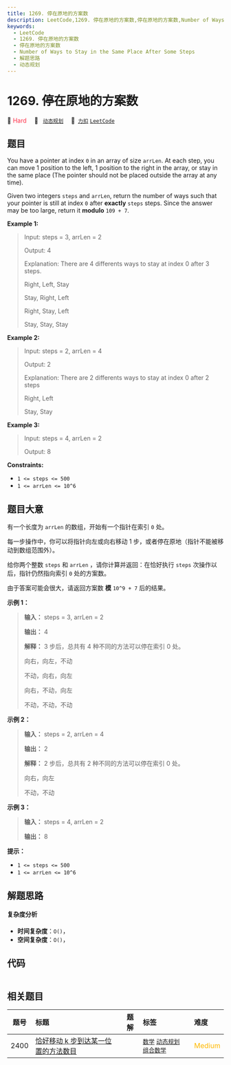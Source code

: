 ```yaml
---
title: 1269. 停在原地的方案数
description: LeetCode,1269. 停在原地的方案数,停在原地的方案数,Number of Ways to Stay in the Same Place After Some Steps,解题思路,动态规划
keywords:
  - LeetCode
  - 1269. 停在原地的方案数
  - 停在原地的方案数
  - Number of Ways to Stay in the Same Place After Some Steps
  - 解题思路
  - 动态规划
---
```


# 1269. 停在原地的方案数

🔴 <font color=#ff334b>Hard</font>&emsp; 🔖&ensp; [`动态规划`](/tag/dynamic-programming.md)&emsp; 🔗&ensp;[`力扣`](https://leetcode.cn/problems/number-of-ways-to-stay-in-the-same-place-after-some-steps) [`LeetCode`](https://leetcode.com/problems/number-of-ways-to-stay-in-the-same-place-after-some-steps)

## 题目

You have a pointer at index `0` in an array of size `arrLen`. At each step,
you can move 1 position to the left, 1 position to the right in the array, or
stay in the same place (The pointer should not be placed outside the array at
any time).

Given two integers `steps` and `arrLen`, return the number of ways such that
your pointer is still at index `0` after **exactly** `steps` steps. Since the
answer may be too large, return it **modulo** `109 + 7`.



**Example 1:**

> Input: steps = 3, arrLen = 2
> 
> Output: 4
> 
> Explanation: There are 4 differents ways to stay at index 0 after 3 steps.
> 
> Right, Left, Stay
> 
> Stay, Right, Left
> 
> Right, Stay, Left
> 
> Stay, Stay, Stay

**Example 2:**

> Input: steps = 2, arrLen = 4
> 
> Output: 2
> 
> Explanation: There are 2 differents ways to stay at index 0 after 2 steps
> 
> Right, Left
> 
> Stay, Stay

**Example 3:**

> Input: steps = 4, arrLen = 2
> 
> Output: 8

**Constraints:**

  * `1 <= steps <= 500`
  * `1 <= arrLen <= 10^6`


## 题目大意

有一个长度为 `arrLen` 的数组，开始有一个指针在索引 `0` 处。

每一步操作中，你可以将指针向左或向右移动 1 步，或者停在原地（指针不能被移动到数组范围外）。

给你两个整数 `steps` 和 `arrLen` ，请你计算并返回：在恰好执行 `steps` 次操作以后，指针仍然指向索引 `0` 处的方案数。

由于答案可能会很大，请返回方案数 **模** `10^9 + 7` 后的结果。

**示例 1：**

> 
> 
> 
> 
> 
> **输入：** steps = 3, arrLen = 2
> 
> **输出：** 4
> 
> **解释：** 3 步后，总共有 4 种不同的方法可以停在索引 0 处。
> 
> 向右，向左，不动
> 
> 不动，向右，向左
> 
> 向右，不动，向左
> 
> 不动，不动，不动
> 
> 

**示例 2：**

> 
> 
> 
> 
> 
> **输入：** steps = 2, arrLen = 4
> 
> **输出：** 2
> 
> **解释：** 2 步后，总共有 2 种不同的方法可以停在索引 0 处。
> 
> 向右，向左
> 
> 不动，不动
> 
> 

**示例 3：**

> 
> 
> 
> 
> 
> **输入：** steps = 4, arrLen = 2
> 
> **输出：** 8
> 
> 

**提示：**

  * `1 <= steps <= 500`
  * `1 <= arrLen <= 10^6`


## 解题思路

#### 复杂度分析

- **时间复杂度**：`O()`，
- **空间复杂度**：`O()`，

## 代码

```javascript

```

## 相关题目

<!-- prettier-ignore -->
| 题号 | 标题 | 题解 | 标签 | 难度 |
| :------: | :------ | :------: | :------ | :------ |
| 2400 | [恰好移动 k 步到达某一位置的方法数目](https://leetcode.com/problems/number-of-ways-to-reach-a-position-after-exactly-k-steps) |  |  [`数学`](/tag/math.md) [`动态规划`](/tag/dynamic-programming.md) [`组合数学`](/tag/combinatorics.md) | <font color=#ffb800>Medium</font> |